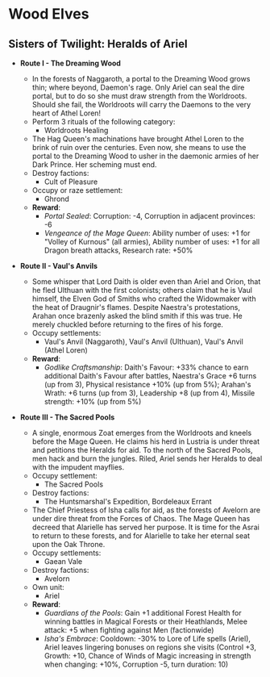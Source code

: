 # Wood Elves

## Sisters of Twilight: Heralds of Ariel

* **Route I - The Dreaming Wood**
  * In the forests of Naggaroth, a portal to the Dreaming Wood grows thin; where beyond, Daemon's rage. Only Ariel can 
  seal the dire portal, but to do so she must draw strength from the Worldroots. Should she fail, the Worldroots will 
  carry the Daemons to the very heart of Athel Loren!
  * Perform 3 rituals of the following category: 
    * Worldroots Healing
  * The Hag Queen's machinations have brought Athel Loren to the brink of ruin over the centuries. Even now, she means 
  to use the portal to the Dreaming Wood to usher in the daemonic armies of her Dark Prince. Her scheming must end. 
  * Destroy factions:
    * Cult of Pleasure
  * Occupy or raze settlement:
    * Ghrond
  * **Reward**:
    * _Portal Sealed_: Corruption: -4, Corruption in adjacent provinces: -6
    * _Vengeance of the Mage Queen_: Ability number of uses: +1 for "Volley of Kurnous" (all armies), Ability number of 
    uses: +1 for all Dragon breath attacks, Research rate: +50%

* **Route II - Vaul's Anvils**
  * Some whisper that Lord Daith is older even than Ariel and Orion, that he fled Ulthuan with the first colonists; 
  others claim that he is Vaul himself, the Elven God of Smiths who crafted the Widowmaker with the heat of Draugnir's 
  flames. Despite Naestra's protestations, Arahan once brazenly asked the blind smith if this was true. He merely 
  chuckled before returning to the fires of his forge.
  * Occupy settlements:
    * Vaul's Anvil (Naggaroth), Vaul's Anvil (Ulthuan), Vaul's Anvil (Athel Loren)
  * **Reward**:
    * _Godlike Craftsmanship_: Daith's Favour: +33% chance to earn additional Daith's Favour after battles, Naestra's 
    Grace +6 turns (up from 3), Physical resistance +10% (up from 5%); Arahan's Wrath: +6 turns (up from 3), Leadership 
    +8 (up from 4), Missile strength: +10% (up from 5%)

* **Route III - The Sacred Pools**
  * A single, enormous Zoat emerges from the Worldroots and kneels before the Mage Queen. He claims his herd in Lustria 
  is under threat and petitions the Heralds for aid. To the north of the Sacred Pools, men hack and burn the jungles. 
  Riled, Ariel sends her Heralds to deal with the impudent mayflies.
  * Occupy settlement:
    * The Sacred Pools
  * Destroy factions:
    * The Huntsmarshal's Expedition, Bordeleaux Errant
  * The Chief Priestess of Isha calls for aid, as the forests of Avelorn are under dire threat from the Forces of Chaos. 
  The Mage Queen has decreed that Alarielle has served her purpose. It is time for the Asrai to return to these forests, 
  and for Alarielle to take her eternal seat upon the Oak Throne.
  * Occupy settlements:
    * Gaean Vale
  * Destroy factions:
    * Avelorn
  * Own unit: 
    * Ariel
  * **Reward**:
    * _Guardians of the Pools_: Gain +1 additional Forest Health for winning battles in Magical Forests or their 
    Heathlands, Melee attack: +5 when fighting against Men (factionwide)
    * _Isha's Embrace_: Cooldown: -30% to Lore of Life spells (Ariel), Ariel leaves lingering bonuses on regions she 
    visits (Control +3, Growth: +10, Chance of Winds of Magic increasing in strength when changing: +10%, Corruption 
    -5, turn duration: 10)